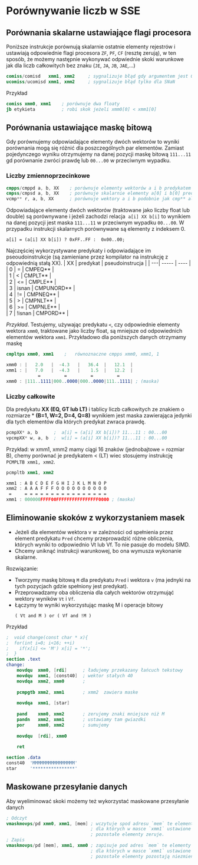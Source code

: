 # Porównywanie liczb w SSE

## Porównania skalarne ustawiające flagi procesora

Poniższe instrukcje porównują skalarnie ostatnie elementy rejestrów i ustawiają odpowiednie flagi procesora `ZF`, `PF`, `CF`  (resztę zerują),
w ten sposób, że możemy następnie wykonywać odpwiednie skoki warunkowe jak dla liczb całkowitych bez znaku (`JE`, `JA`, `JB`, `JAE`,...)
```nasm
comiss/comisd   xmm1, xmm2     ; sygnalizuje błąd gdy argumentem jest QNaN lub SNaN
ucomiss/ucomisd xmm1, xmm2     ; sygnalizuje błąd tylko dla SNaN
```

Przykład
```nasm
comiss xmm0, xmm1    ; porównuje dwa floaty
jb etykieta          ; robi skok jeżeli xmm0[0] < xmm1[0]
```

## Porównania ustawiające maskę bitową
Gdy porównujemy odpowiadające elementy dwóch wektorów to wyniki porównania mogą się różnić dla poszczególnych par elementów.
Zamiast pojedynczego wyniku otrzymujemy na danej pozycji maskę bitową `111...11` gd porównanie zwróci prawdę lub `00...00` w przeciwnym wypadku.

### Liczby zmiennoprzecinkowe
```nasm
cmpps/cmppd a, b, XX    ; porównuje elementy wektorów a i b predykatem XX, maskę zapisuje w a
cmpss/cmpsd a, b, XX    ; porównuje skalarnie elementy a[0] i b[0] predykatem XX
vcmp** r, a, b, XX      ; porównuje wektory a i b podobnie jak cmp** ale maskę zapisuje w r  
```
Odpowiadające elementy dwóch wektorów (traktowane jako liczby float lub double) są porównywane i jeżeli zachodzi relacja  `a[i] XX b[i]` to wynikiem na danej pozycji jest maska `111...11` w przeciwnym wypadku `00...00`.  W przypadku instrukcji skalarnych porównywane są elementy z indeksem 0. 
```
a[i] = (a[i] XX b[i]) ? 0xFF..FF :  0x00..00;
```

Najczęściej wykorzystywane predykaty i odpowiadające im pseoudoinstrukcje (są zamieniane przez kompilator na instrukcję z odpowiednią stałą XX).
| XX | predykat | pseudoinstrucja |
| ---| -----    |  ----           |  
|  0 |  =       | CMPEQ**         |    
|  1 |  <       | CMPLT**         |    
|  2 |  <=      | CMPLE**         |    
|  3 |  isnan   | CMPUNORD**      |    
|  4 |  !=      | CMPNEQ**        |    
|  5 |  >       | CMPNLT**        |    
|  6 |  >=      | CMPNLE**        |    
|  7 |  !isnan  | CMPORD**        |    

*Przykład*. Testujemy, używając predykatu `<`, czy odpowiednie elementy wektora `xmm0`, traktowane jako liczby float, 
są mniejsze od odpowiednich elementów wektora `xmm1`. 
Przykładowo dla poniższych danych otrzymamy maskę
```nasm
cmpltps xmm0, xmm1    ;   równoznaczne cmpps xmm0, xmm1, 1

xmm0 : |   2.0   |  -4.3   |   36.4  |   12.1  |
xmm1 : |   7.0   |  -4.3   |    1.5  |   12.2  | 
            =         =         =         =
xmm0 : |111..1111|000..0000|000..0000|111..1111| ; (maska)
```

### Liczby całkowite 

Dla predykatu **XX (EQ, GT lub LT)** i tablicy liczb całkowitych ze znakiem o rozmiarze * **(B=1, W=2, D=4, Q=8)** 
wynikiem jest maska zawierająca jedynki dla tych elementów dla których predykat zwraca prawdę. 
```nasm
pcmpXX* a, b      ;  a[i] = (a[i] XX b[i])? 11...11 : 00...00     
vpcmpXX* w, a, b  ;  w[i] = (a[i] XX b[i])? 11...11 : 00...00
``` 

Przykład: w xmm1, xmm2 mamy ciągi 16 znaków (jednobajtowe = rozmiar B), chemy porównać je predykatem < (LT) wiec stosujemy instrukcję `PCMPLTB xmm1, xmm2`.
```nasm
pcmpltb xmm1, xmm2

xmm1 : A B C D E F G H I J K L M N O P
xmm2 : A A A F F F O O O O O O O O O O
 =     = = = = = = = = = = = = = = = =
xmm1 : 000000FFFF00FFFFFFFFFFFFFFFF0000 ; (maska)
```
## Eliminowanie skoków z wykorzystaniem masek

* Jeżeli dla elementów wektora v w zależności od spełnienia przez element predykatu `Pred` chcemy przeprowadzić różne obliczenia, których wyniki to odpowiednio Vt lub Vf. To nie pasuje do modelu SIMD.
* Chcemy uniknąć instrukcji warunkowej, bo ona wymusza wykonanie skalarne.

Rozwiązanie:
* Tworzymy maskę bitową `M` dla predykatu `Pred` i wektora `v` (ma jednyki na tych pozycjach gdzie spełniony jest predykat).
* Przeprowadzamy oba obliczenia dla całych wektorów otrzymująć wektory wyników `Vt` i `Vf`.
* Łączymy te wyniki wykorzystując maskę M i operacje bitowy
  ```
  ( Vt and M ) or ( Vf and !M )
  ``` 
  
Przykład
```nasm 
;  void change(const char * x){
;  for(int i=0; i<16; ++i)
;    if(x[i] <= 'M') x[i] = '*';
;  }
section .text 
change:
    movdqu  xmm0, [rdi]      ; ładujemy przekazany łańcuch tekstowy
    movdqu  xmm1, [const40]  ; wektor stałych 40
    movdqa  xmm2, xmm0       ; 
 
    pcmpgtb xmm2, xmm1       ; xmm2  zawiera maske
 
    movdqa  xmm1, [star]
 
    pand    xmm0, xmm2       ; zerujemy znaki mniejsze niż M      
    pandn   xmm2, xmm1       ; ustawiamy tam gwiazdki
    por     xmm0, xmm2       ; sumujemy 
 
    movdqu  [rdi], xmm0
 
    ret

section .data 
const40  'MMMMMMMMMMMMMMMM' 
star     '****************' 
```

## Maskowane przesyłanie danych

Aby wyeliminować skoki możemy też wykorzystać maskowane przesyłanie danych
```nasm
; Odczyt
vmaskmovps/pd xmm0, xmm1, [mem] ; wczytuje spod adresu `mem` te elementy wektora `xmm0` 
                                ; dla których w masce `xmm1` ustawione są jedynki, 
                                ; pozostałe elementy zeruje.
; Zapis
vmaskmovps/pd [mem], xmm1, xmm0 ; zapisuje pod adres `mem` te elementy wektora `xmm0` 
                                ; dla których w masce `xmm1` ustawione są jedynki, 
                                ; pozostałe elementy pozostają niezmienione.
```
